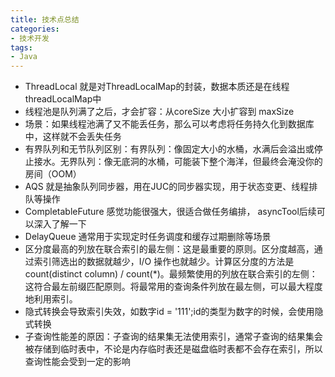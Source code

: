 ```yaml
---
title: 技术点总结
categories: 
- 技术开发
tags:
- Java
---
```


- ThreadLocal 就是对ThreadLocalMap的封装，数据本质还是在线程threadLocalMap中
- 线程池是队列满了之后，才会扩容：从coreSize 大小扩容到 maxSize
- 场景：如果线程池满了又不能丢任务，那么可以考虑将任务持久化到数据库中，这样就不会丢失任务
- 有界队列和无节队列区别：有界队列：像固定大小的水桶，水满后会溢出或停止接水。无界队列：像无底洞的水桶，可能装下整个海洋，但最终会淹没你的房间（OOM）
- AQS 就是抽象队列同步器，用在JUC的同步器实现，用于状态变更、线程排队等操作
- CompletableFuture 感觉功能很强大，很适合做任务编排， asyncTool后续可以深入了解一下
- DelayQueue 通常用于实现定时任务调度和缓存过期删除等场景
- 区分度最高的列放在联合索引的最左侧：这是最重要的原则。区分度越高，通过索引筛选出的数据就越少，I/O 操作也就越少。计算区分度的方法是 count(distinct column) / count(*)。最频繁使用的列放在联合索引的左侧：这符合最左前缀匹配原则。将最常用的查询条件列放在最左侧，可以最大程度地利用索引。
- 隐式转换会导致索引失效，如数字id = '111';id的类型为数字的时候，会使用隐式转换
- 子查询性能差的原因：子查询的结果集无法使用索引，通常子查询的结果集会被存储到临时表中，不论是内存临时表还是磁盘临时表都不会存在索引，所以查询性能会受到一定的影响
